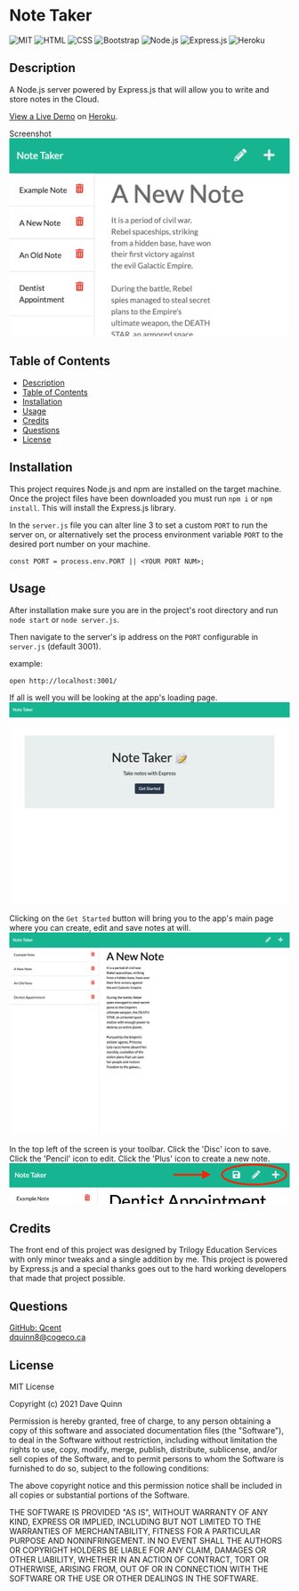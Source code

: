 # Note Taker
 
 ![MIT](https://img.shields.io/badge/License-MIT-orange)  ![HTML](https://img.shields.io/badge/Tech-HTML-lightblue)  ![CSS](https://img.shields.io/badge/Tech-CSS-lightblue)  ![Bootstrap](https://img.shields.io/badge/Tech-Bootstrap-lightblue)  ![Node.js](https://img.shields.io/badge/Tech-Node.js-lightblue)  ![Express.js](https://img.shields.io/badge/Tech-Express.js-lightblue)  ![Heroku](https://img.shields.io/badge/Tech-Heroku-lightblue) 

## Description
A Node.js server powered by Express.js that will allow you to write and store notes in the Cloud.  

[View a Live Demo](https://qcent-note-taker.herokuapp.com/) on [Heroku](https://www.heroku.com/).

Screenshot  
 ![Screenshot Small](./assets/images/app-screenshot-3.png)

## Table of Contents

* [Description](#description)
* [Table of Contents](#table-of-contents)
* [Installation](#installation)
* [Usage](#usage)
* [Credits](#credits)
* [Questions](#questions)
* [License](#license)

## Installation

This project requires Node.js and npm are installed on the target machine. Once the project files have been downloaded you must run `npm i` or `npm install`. This will install the Express.js library.

In the `server.js` file you can alter line 3 to set a custom `PORT` to run the server on, or alternatively set the process environment variable `PORT` to the desired port number on your machine.
```
const PORT = process.env.PORT || <YOUR PORT NUM>;
```

## Usage

After installation make sure you are in the project's root directory and run `node start` or `node server.js`. 

Then navigate to the server's ip address on the `PORT` configurable in `server.js` (default 3001). 

example:
```
open http://localhost:3001/
```
 If all is well you will be looking at the app's loading page.
 ![Loading Page](./assets/images/app-screenshot-1.png)

 Clicking on the `Get Started` button will bring you to the app's main page where you can create, edit and save notes at will.
 ![Main Page](./assets/images/app-screenshot-2.png)

 In the top left of the screen is your toolbar. Click the 'Disc' icon to save. Click the 'Pencil' icon to edit.  Click the 'Plus' icon to create a new note.  
 ![Toolbar](./assets/images/app-screenshot-toolbar.png)

## Credits
The front end of this project was designed by Trilogy Education Services with only minor tweaks and a single addition by me. This project is powered by Express.js and a special thanks goes out to the hard working developers that made that project possible. 

## Questions

[GitHub: Qcent](https://github.com/Qcent)  
dquinn8@cogeco.ca

   
## License

MIT License

Copyright (c) 2021 Dave Quinn

Permission is hereby granted, free of charge, to any person obtaining a copy
of this software and associated documentation files (the "Software"), to deal
in the Software without restriction, including without limitation the rights
to use, copy, modify, merge, publish, distribute, sublicense, and/or sell
copies of the Software, and to permit persons to whom the Software is
furnished to do so, subject to the following conditions:

The above copyright notice and this permission notice shall be included in all
copies or substantial portions of the Software.

THE SOFTWARE IS PROVIDED "AS IS", WITHOUT WARRANTY OF ANY KIND, EXPRESS OR
IMPLIED, INCLUDING BUT NOT LIMITED TO THE WARRANTIES OF MERCHANTABILITY,
FITNESS FOR A PARTICULAR PURPOSE AND NONINFRINGEMENT. IN NO EVENT SHALL THE
AUTHORS OR COPYRIGHT HOLDERS BE LIABLE FOR ANY CLAIM, DAMAGES OR OTHER
LIABILITY, WHETHER IN AN ACTION OF CONTRACT, TORT OR OTHERWISE, ARISING FROM,
OUT OF OR IN CONNECTION WITH THE SOFTWARE OR THE USE OR OTHER DEALINGS IN THE
SOFTWARE.
                 

     
